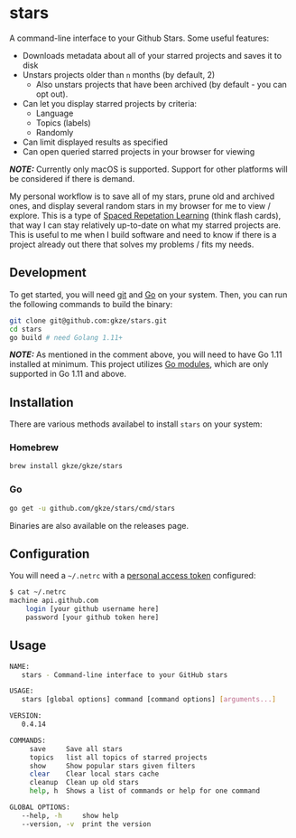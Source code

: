 # stars

A command-line interface to your Github Stars. Some useful features:

* Downloads metadata about all of your starred projects and saves it to disk
* Unstars projects older than `n` months (by default, 2)
  * Also unstars projects that have been archived (by default - you can opt out).
* Can let you display starred projects by criteria:
  * Language
  * Topics (labels)
  * Randomly
* Can limit displayed results as specified
* Can open queried starred projects in your browser for viewing

**_NOTE:_** Currently only macOS is supported. Support for other platforms will
be considered if there is demand.

My personal workflow is to save all of my stars, prune old and archived ones,
and display several random stars in my browser for me to view / explore. This
is a type of [Spaced Repetation Learning](https://en.wikipedia.org/wiki/Spaced_repetition)
(think flash cards), that way I can stay relatively up-to-date on what my starred
projects are. This is useful to me when I build software and need to know if
there is a project already out there that solves my problems / fits my needs.

## Development

To get started, you will need [git](https://git-scm.com/book/en/v2/Getting-Started-Installing-Git)
and [Go](https://golang.org/doc/install) on your system. Then, you can run the
following commands to build the binary:

```bash
git clone git@github.com:gkze/stars.git
cd stars
go build # need Golang 1.11+
```

**_NOTE:_** As mentioned in the comment above, you will need to have Go 1.11
installed at minimum. This project utilizes [Go modules](https://github.com/golang/go/wiki/Modules),
which are only supported in Go 1.11 and above.

## Installation

There are various methods availabel to install `stars` on your system:

### Homebrew

```bash
brew install gkze/gkze/stars
```

### Go

```bash
go get -u github.com/gkze/stars/cmd/stars
```

Binaries are also available on the releases page.

## Configuration

You will need a `~/.netrc` with a [personal access token](https://help.github.com/articles/creating-a-personal-access-token-for-the-command-line/) configured:

```bash
$ cat ~/.netrc
machine api.github.com
    login [your github username here]
    password [your github token here]
```

## Usage

```bash
NAME:
   stars - Command-line interface to your GitHub stars

USAGE:
   stars [global options] command [command options] [arguments...]

VERSION:
   0.4.14

COMMANDS:
     save     Save all stars
     topics   list all topics of starred projects
     show     Show popular stars given filters
     clear    Clear local stars cache
     cleanup  Clean up old stars
     help, h  Shows a list of commands or help for one command

GLOBAL OPTIONS:
   --help, -h     show help
   --version, -v  print the version
```
